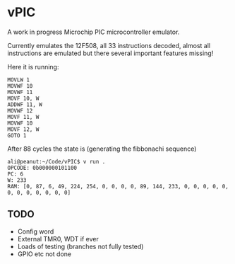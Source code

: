# vPIC

A work in progress Microchip PIC microcontroller emulator.

Currently emulates the 12F508, all 33 instructions decoded, almost all instructions are emulated but there several important features missing!

Here it is running:
```
MOVLW 1
MOVWF 10
MOVWF 11
MOVF 10, W
ADDWF 11, W
MOVWF 12
MOVF 11, W
MOVWF 10
MOVF 12, W
GOTO 1
```
After 88 cycles the state is (generating the fibbonachi sequence)
```
ali@peanut:~/Code/vPIC$ v run .
OPCODE: 0b000000101100
PC: 6
W: 233
RAM: [0, 87, 6, 49, 224, 254, 0, 0, 0, 0, 89, 144, 233, 0, 0, 0, 0, 0, 0, 0, 0, 0, 0, 0, 0]
```

## TODO
* Config word
* External TMR0, WDT if ever
* Loads of testing (branches not fully tested)
* GPIO etc not done
